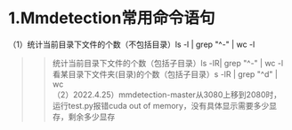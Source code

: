 # 1.Mmdetection常用命令语句
（1）统计当前目录下文件的个数（不包括目录）ls -l | grep "^-" | wc -l   <br>
>>统计当前目录下文件的个数（包括子目录）ls -lR| grep "^-" | wc -l    <br>
>>看某目录下文件夹(目录)的个数（包括子目录）s -lR | grep "^d" | wc<br>
（2）2022.4.25）mmdetection-master从3080上移到2080时，运行test.py报错cuda out of memory，没有具体显示需要多少显存，剩余多少显存

